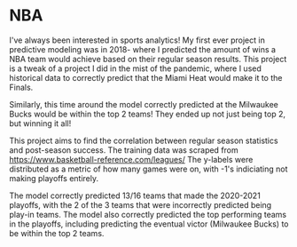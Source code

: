 # NBA

I've always been interested in sports analytics! My first ever project in predictive modeling was in 2018- where I predicted the amount of wins a NBA team would achieve based on their regular season results.
This project is a tweak of a project I did in the mist of the pandemic, where I used historical data to correctly predict that the Miami Heat would make it to the Finals.

Similarly, this time around the model correctly predicted at the Milwaukee Bucks would be within the top 2 teams! They ended up not just being top 2, but winning it all!

This project aims to find the correlation between regular season statistics and post-season success. 
The training data was scraped from https://www.basketball-reference.com/leagues/ 
The y-labels were distributed as a metric of how many games were on, with -1's indiciating not making playoffs entirely.

The model correctly predicted 13/16 teams that made the 2020-2021 playoffs, with the 2 of the 3 teams that were incorrectly predicted being play-in teams. 
The model also correctly predicted the top performing teams in the playoffs, including predicting the eventual victor (Milwaukee Bucks) to be within the top 2 teams.

